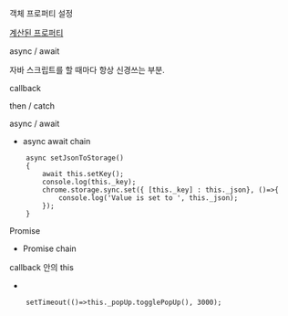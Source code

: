 객체 프로퍼티 설정

[계산된 프로퍼티](https://ko.javascript.info/object#ref-733)

async / await

자바 스크립트를 할 때마다 항상 신경쓰는 부분.

callback

then / catch

async / await

- async await chain
```
    async setJsonToStorage()
    {
        await this.setKey();
        console.log(this._key);
        chrome.storage.sync.set({ [this._key] : this._json}, ()=>{
            console.log('Value is set to ', this._json);
        });
    }
```

Promise

- Promise chain

callback 안의 this

-
```
    setTimeout(()=>this._popUp.togglePopUp(), 3000);
```

